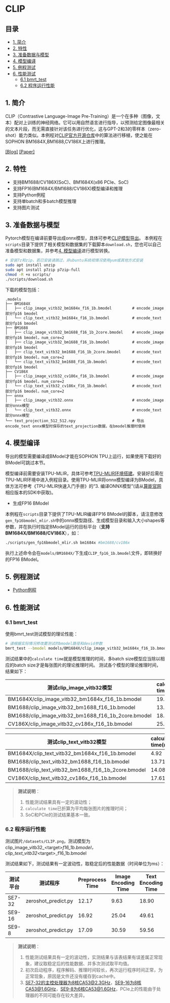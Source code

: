 # CLIP <!-- omit in toc -->

## 目录 <!-- omit in toc -->
- [1. 简介](#1-简介)
- [2. 特性](#2-特性)
- [3. 准备数据与模型](#3-准备数据与模型)
- [4. 模型编译](#4-模型编译)
- [5. 例程测试](#5-例程测试)
- [6. 性能测试](#6-性能测试)
  - [6.1 bmrt\_test](#61-bmrt_test)
  - [6.2 程序运行性能](#62-程序运行性能)

## 1. 简介

CLIP（Contrastive Language-Image Pre-Training）是一个在多种（图像，文本）配对上训练的神经网络。它可以用自然语言进行指导，以预测给定图像最相关的文本片段，而无需直接针对该任务进行优化，这与GPT-2和3的零样本（zero-shot）能力类似。本例程对[CLIP官方开源仓库](https://github.com/openai/CLIP)中的算法进行移植，使之能在SOPHON BM1684X,BM1688,CV186X上进行推理。

[[Blog]](https://openai.com/blog/clip/) [[Paper]](https://arxiv.org/abs/2103.00020)

## 2. 特性

* 支持BM1688/CV186X(SoC)、BM1684X(x86 PCIe、SoC)
* 支持FP16(BM1684X/BM1688/CV186X)模型编译和推理
* 支持Python例程
* 支持单batch和多batch模型推理
* 支持图片测试

## 3. 准备数据与模型

Pytorch模型在编译前要导出成onnx模型，具体可参考[CLIP模型导出](./docs/Clip_Export_Guide.md)。
​
本例程在`scripts`目录下提供了相关模型和数据集的下载脚本`download.sh`，您也可以自己准备模型和数据集，并参考[4. 模型编译](#4-模型编译)进行模型转换。

```bash
# 安装7z和zip，若已安装请跳过，非ubuntu系统视情况使用yum或其他方式安装
sudo apt install unzip
sudo apt install p7zip p7zip-full
chmod -R +x scripts/
./scripts/download.sh
```

下载的模型包括：
```
.models
├── BM1684X
│   ├── clip_image_vitb32_bm1684x_f16_1b.bmodel         # encode_image部分fp16 bmodel
│   └── clip_text_vitb32_bm1684x_f16_1b.bmodel          # encode_text部分fp16 bmodel
├── BM1688
│   ├── clip_image_vitb32_bm1688_f16_1b_2core.bmodel    # encode_image部分fp16 bmodel，num_core=2
│   ├── clip_image_vitb32_bm1688_f16_1b.bmodel          # encode_image部分fp16 bmodel
│   ├── clip_text_vitb32_bm1688_f16_1b_2core.bmodel     # encode_text部分fp16 bmodel，num_core=2
│   └── clip_text_vitb32_bm1688_f16_1b.bmodel           # encode_text部分fp16 bmodel
├── CV186X
│   ├── clip_image_vitb32_cv186x_f16_1b.bmodel          # encode_image部分fp16 bmodel，num_core=2
│   └── clip_text_vitb32_cv186x_f16_1b.bmodel           # encode_text部分fp16 bmodel，num_core=2
├── onnx
│   ├── clip_image_vitb32.onnx                          # encode_image部分onnx模型
│   └── clip_text_vitb32.onnx                           # encode_text部分onnx模型
└── text_projection_512_512.npy                         # 导出encode_text onnx模型时保存的text_projection数据，在bmodel推理时使用
```


## 4. 模型编译

导出的模型需要编译成BModel才能在SOPHON TPU上运行，如果使用下载好的BModel可跳过本节。

模型编译前需要安装TPU-MLIR，具体可参考[TPU-MLIR环境搭建](../../docs/Environment_Install_Guide.md#2-tpu-mlir环境搭建)。安装好后需在TPU-MLIR环境中进入例程目录。使用TPU-MLIR将onnx模型编译为BModel，具体方法可参考《TPU-MLIR快速入门手册》的“3. 编译ONNX模型”(请从[算能官网](https://developer.sophgo.com/site/index/material/31/all.html)相应版本的SDK中获取)。

- 生成FP16 BModel

本例程在`scripts`目录下提供了TPU-MLIR编译FP16 BModel的脚本，请注意修改`gen_fp16bmodel_mlir.sh`中的onnx模型路径、生成模型目录和输入大小shapes等参数，并在执行时指定BModel运行的目标平台（**支持BM1684X/BM1688/CV186X**），如：

```bash
./scripts/gen_fp16bmodel_mlir.sh bm1684x #bm1688/cv186x
```

执行上述命令会在`models/BM1684X/`下生成`CLIP_fp16_1b.bmodel`文件，即转换好的FP16 BModel。

## 5. 例程测试

- [Python例程](./python/README.md)

## 6. 性能测试


### 6.1 bmrt_test
使用bmrt_test测试模型的理论性能：
```bash
# 请根据实际情况修改要测试的bmodel路径和devid参数
bmrt_test --bmodel models/BM1684X/clip_image_vitb32_bm1684x_f16_1b.bmodel
```
测试结果中的`calculate time`就是模型推理的时间，多batch size模型应当除以相应的batch size才是每张图片的理论推理时间。
测试各个模型的理论推理时间，结果如下：

| 测试clip_image_vitb32模型                           | calculate time(ms) |
| --------------------------------------------------- | ------------------ |
| BM1684X/clip_image_vitb32_bm1684x_f16_1b.bmodel     | 19.16              |
| BM1688/clip_image_vitb32_bm1688_f16_1b.bmodel       | 13.67              |
| BM1688/clip_image_vitb32_bm1688_f16_1b_2core.bmodel | 18.82              |
| CV186X/clip_image_vitb32_cv186x_f16_1b.bmodel       | 25.79              |

| 测试clip_text_vitb32模型                           | calculate time(ms) |
| -------------------------------------------------- | ------------------ |
| BM1684X/clip_text_vitb32_bm1684x_f16_1b.bmodel     | 4.92               |
| BM1688/clip_text_vitb32_bm1688_f16_1b.bmodel       | 13.71              |
| BM1688/clip_text_vitb32_bm1688_f16_1b_2core.bmodel | 14.08              |
| CV186X/clip_text_vitb32_cv186x_f16_1b.bmodel       | 17.61              |


> **测试说明**：
> 1. 性能测试结果具有一定的波动性；
> 2. `calculate time`已折算为平均每张图片的推理时间；
> 3. SoC和PCIe的测试结果基本一致。

### 6.2 程序运行性能
测试图片`/datasets/CLIP.png`，测试模型为clip_image_vitb32_\<target\>_f16_1b.bmodel，clip_text_vitb32_\<target\>_f16_1b.bmodel

测试结果如下，测试结果有一定波动性，取稳定后的性能数据（时间单位为ms）：

| 测试平台 | 测试程序            | Preprocess Time | Image Encoding Time | Text Encoding Time |
| -------- | ------------------- | --------------- | ------------------- | ------------------ |
| SE7-32   | zeroshot_predict.py | 12.17           | 9.63                | 18.90              |
| SE9-16   | zeroshot_predict.py | 16.92           | 25.04               | 49.61              |
| SE9-8    | zeroshot_predict.py | 17.09           | 30.59               | 59.56              |

> **测试说明**：
> 1. 性能测试结果具有一定的波动性，实测结果与该表结果有误差属正常现象，建议取稳定后的性能数据、并多次测试取平均值。
> 2. 初次启动程序，程序解码、推理时间较长，再次运行程序时间正常，为正常现象，原因是文件还没有缓存到cache中。
> 3. SE7-32的主控处理器为8核CA53@2.3GHz，SE9-16为8核CA53@1.6GHz，SE9-8为6核CA53@1.6GHz，PCIe上的性能由于处理器的不同可能存在较大差异。
